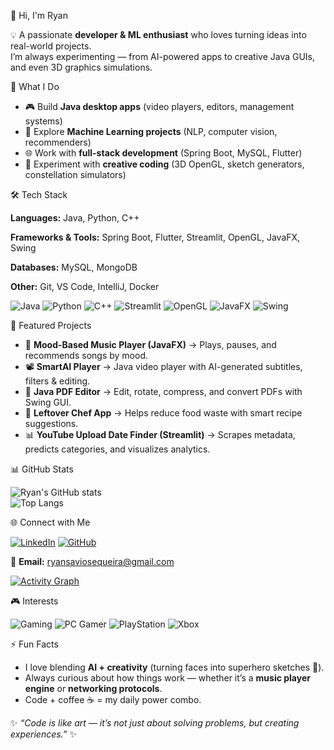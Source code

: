  👋 Hi, I'm Ryan   

💡 A passionate **developer & ML enthusiast** who loves turning ideas into real-world projects.  
I’m always experimenting — from AI-powered apps to creative Java GUIs, and even 3D graphics simulations.  



 🚀 What I Do
- 🎮 Build **Java desktop apps** (video players, editors, management systems)  
- 🧠 Explore **Machine Learning projects** (NLP, computer vision, recommenders)  
- 🌐 Work with **full-stack development** (Spring Boot, MySQL, Flutter)  
- 🎨 Experiment with **creative coding** (3D OpenGL, sketch generators, constellation simulators)  



 🛠️ Tech Stack
 
**Languages:** Java, Python, C++

**Frameworks & Tools:** Spring Boot, Flutter, Streamlit, OpenGL, JavaFX, Swing  

**Databases:** MySQL, MongoDB  

**Other:** Git, VS Code, IntelliJ, Docker 

![Java](https://img.shields.io/badge/Java-ED8B00?style=flat&logo=openjdk&logoColor=white)
![Python](https://img.shields.io/badge/Python-3776AB?style=flat&logo=python&logoColor=white)
![C++](https://img.shields.io/badge/C++-00599C?style=flat&logo=c%2B%2B&logoColor=white)
![Streamlit](https://img.shields.io/badge/Streamlit-FF4B4B?style=flat&logo=streamlit&logoColor=white)
![OpenGL](https://img.shields.io/badge/OpenGL-5586A4?style=flat&logo=opengl&logoColor=white)
![JavaFX](https://img.shields.io/badge/JavaFX-1F8ACB?style=flat&logo=openjdk&logoColor=white)
![Swing](https://img.shields.io/badge/Java-Swing-007396?style=flat&logo=java&logoColor=white) 



 📌 Featured Projects
- 🎵 **Mood-Based Music Player (JavaFX)** → Plays, pauses, and recommends songs by mood.  
- 📽️ **SmartAI Player** → Java video player with AI-generated subtitles, filters & editing.  
- 📝 **Java PDF Editor** → Edit, rotate, compress, and convert PDFs with Swing GUI.   
- 🍳 **Leftover Chef App** → Helps reduce food waste with smart recipe suggestions.  
- 📊 **YouTube Upload Date Finder (Streamlit)** → Scrapes metadata, predicts categories, and visualizes analytics.  



 📊 GitHub Stats
 
![Ryan's GitHub stats](https://github-readme-stats.vercel.app/api?username=RyanSavio2005&show_icons=true&theme=radical)  
![Top Langs](https://github-readme-stats.vercel.app/api/top-langs/?username=RyanSavio2005&layout=compact&theme=radical)
 

 🌐 Connect with Me
 
[![LinkedIn](https://img.shields.io/badge/LinkedIn-blue?style=flat&logo=linkedin)]([https://linkedin.com/in/YOUR-LINKEDIN](https://www.linkedin.com/in/ryan-savio-sequeira-6a01ba359/))  
[![GitHub](https://img.shields.io/badge/GitHub-Follow-lightgrey?logo=github)](https://github.com/RyanSavio2005)  

 
📧 **Email:** ryansaviosequeira@gmail.com


[![Activity Graph](https://github-readme-activity-graph.vercel.app/graph?username=RyanSavio2005&theme=github-compact)](https://github.com/RyanSavio2005)



🎮 Interests

![Gaming](https://img.shields.io/badge/Gaming-🎮-blueviolet)
![PC Gamer](https://img.shields.io/badge/PC-Gamer-red?logo=steam)
![PlayStation](https://img.shields.io/badge/PlayStation-005CA0?logo=playstation&logoColor=white)
![Xbox](https://img.shields.io/badge/Xbox-107C10?logo=xbox&logoColor=white)



 ⚡ Fun Facts
- I love blending **AI + creativity** (turning faces into superhero sketches 🚀).  
- Always curious about how things work — whether it’s a **music player engine** or **networking protocols**.  
- Code + coffee ☕ = my daily power combo.  


✨ *“Code is like art — it’s not just about solving problems, but creating experiences.”* ✨

